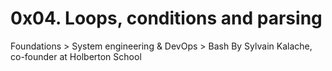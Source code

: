 # 0x04. Loops, conditions and parsing
 Foundations > System engineering & DevOps > Bash
 By Sylvain Kalache, co-founder at Holberton School
